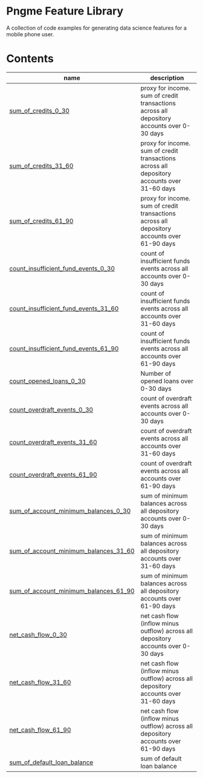 
# Pngme Feature Library
A collection of code examples for generating data science features for a mobile phone user.

# Contents

| name                                                                                                            | description                                                                                 |
|-----------------------------------------------------------------------------------------------------------------|---------------------------------------------------------------------------------------------|
| [sum_of_credits_0_30](lib/sum_of_credits/sum_of_credits.py)                                                     | proxy for income. sum of credit transactions across all depository accounts over 0-30 days  |
| [sum_of_credits_31_60](lib/sum_of_credits/sum_of_credits.py)                                                    | proxy for income. sum of credit transactions across all depository accounts over 31-60 days |
| [sum_of_credits_61_90](lib/sum_of_credits/sum_of_credits.py)                                                    | proxy for income. sum of credit transactions across all depository accounts over 61-90 days |
| [count_insufficient_fund_events_0_30](lib/count_insufficient_fund_events/count_insufficient_fund_events.py)     | count of insufficient funds events across all accounts over 0-30 days                       |
| [count_insufficient_fund_events_31_60](lib/count_insufficient_fund_events/count_insufficient_fund_events.py)    | count of insufficient funds events across all accounts over 31-60 days                      |
| [count_insufficient_fund_events_61_90](lib/count_insufficient_fund_events/count_insufficient_fund_events.py)    | count of insufficient funds events across all accounts over 61-90 days                      |
| [count_opened_loans_0_30](lib/count_opened_loans/count_opened_loans.py)                                         | Number of opened loans over 0-30 days                                                       |
| [count_overdraft_events_0_30](lib/count_overdraft_events/count_overdraft_events.py)                             | count of overdraft events across all accounts over 0-30 days                                |
| [count_overdraft_events_31_60](lib/count_overdraft_events/count_overdraft_events.py)                            | count of overdraft events across all accounts over 31-60 days                               |
| [count_overdraft_events_61_90](lib/count_overdraft_events/count_overdraft_events.py)                            | count of overdraft events across all accounts over 61-90 days                               |
| [sum_of_account_minimum_balances_0_30](lib/sum_of_account_minimum_balances/sum_of_account_minimum_balances.py)  | sum of  minimum balances across all depository accounts over 0-30 days                      |
| [sum_of_account_minimum_balances_31_60](lib/sum_of_account_minimum_balances/sum_of_account_minimum_balances.py) | sum of minimum balances across all depository accounts over 31-60 days                      |
| [sum_of_account_minimum_balances_61_90](lib/sum_of_account_minimum_balances/sum_of_account_minimum_balances.py) | sum of minimum balances across all depository accounts over 61-90 days                      |
| [net_cash_flow_0_30](lib/net_cash_flow/get_net_cash_flow.py)                                                    | net cash flow (inflow minus outflow) across all depository accounts over 0-30 days          |
| [net_cash_flow_31_60](lib/net_cash_flow/get_net_cash_flow.py)                                                   | net cash flow (inflow minus outflow) across all depository accounts over 31-60 days         |
| [net_cash_flow_61_90](lib/net_cash_flow/get_net_cash_flow.py)                                                   | net cash flow (inflow minus outflow) across all depository accounts over 61-90 days         |
| [sum_of_default_loan_balance](lib/sum_of_default_loan_balance)                                                  | sum of default loan balance                                                                 |   
